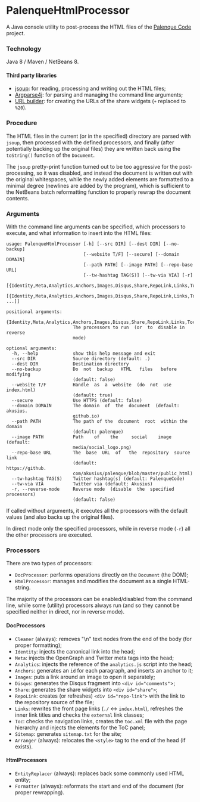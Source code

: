 # PalenqueHtmlProcessor

A Java console utility to post-process the HTML files of the [Palenque Code](https://github.com/akusius/palenque) project.

### Technology

Java 8 / Maven / NetBeans 8.

#### Third party libraries

- [jsoup](http://jsoup.org/): for reading, processing and writing out the HTML files;
- [Argparse4j](http://argparse4j.sourceforge.net/): for parsing and managing the command line arguments;
- [URL builder](https://github.com/mikaelhg/urlbuilder): for creating the URLs of the share widgets (`+` replaced to `%20`).

### Procedure

The HTML files in the current (or in the specified) directory are parsed with `jsoup`, then processed with the defined processors, and finally (after potentially backing up the original files) they are written back using the `toString()` function of the `Document`.

The `jsoup` pretty-print function turned out to be too aggressive for the post-processing, so it was disabled, and instead the document is written out with the original whitespaces, while the newly added elements are formatted to a minimal degree (newlines are added by the program), which is sufficient to the NetBeans batch reformatting function to properly rewrap the document contents.

### Arguments

With the command line arguments can be specified, which processors to execute, and what information to insert into the HTML files:

````
usage: PalenqueHtmlProcessor [-h] [--src DIR] [--dest DIR] [--no-backup]
                             [--website T/F] [--secure] [--domain DOMAIN]
                             [--path PATH] [--image PATH] [--repo-base URL]
                             [--tw-hashtag TAG(S)] [--tw-via VIA] [-r]
                             [{Identity,Meta,Analytics,Anchors,Images,Disqus,Share,RepoLink,Links,Toc,Sitemap} 
                              [{Identity,Meta,Analytics,Anchors,Images,Disqus,Share,RepoLink,Links,Toc,Sitemap} ...]]

positional arguments:
  {Identity,Meta,Analytics,Anchors,Images,Disqus,Share,RepoLink,Links,Toc,Sitemap}
                         The processors to run  (or  to  disable in reverse
                         mode)

optional arguments:
  -h, --help             show this help message and exit
  --src DIR              Source directory (default: .)
  --dest DIR             Destination directory
  --no-backup            Do  not  backup   HTML   files   before  modifying
                         (default: false)
  --website T/F          Handle  as  a  website  (do  not  use  index.html)
                         (default: true)
  --secure               Use HTTPS (default: false)
  --domain DOMAIN        The domain  of  the  document  (default:  akusius.
                         github.io)
  --path PATH            The path of the  document  root  within the domain
                         (default: palenque)
  --image PATH           Path    of    the     social    image    (default:
                         media/social_logo.png)
  --repo-base URL        The  base  URL  of   the  repository  source  link
                         (default:                          https://github.
                         com/akusius/palenque/blob/master/public_html)
  --tw-hashtag TAG(S)    Twitter hashtag(s) (default: PalenqueCode)
  --tw-via VIA           Twitter via (default: Akusius)
  -r, --reverse-mode     Reverse mode  (disable  the  specified processors)
                         (default: false)
````

If called without arguments, it executes all the processors with the default values (and also backs up the original files).

In direct mode only the specified processors, while in reverse mode (`-r`) all the other processors are executed.

### Processors

There are two types of processors:
- `DocProcessor`: performs operations directly on the `Document` (the DOM);
- `HtmlProcessor`: manages and modifies the document as a single HTML-string.

The majority of the processors can be enabled/disabled from the command line, while some (utility) processors always run (and so they cannot be specified neither in direct, nor in reverse mode).

#### DocProcessors

- `Cleaner` (always): removes "\n" text nodes from the end of the body (for proper formatting);
- `Identity`: injects the canonical link into the head;
- `Meta`: injects the OpenGraph and Twitter meta tags into the head;
- `Analytics`: injects the reference of the `analytics.js` script into the head;
- `Anchors`: generates an `id` for each paragraph, and inserts an anchor to it;
- `Images`: puts a link around an image to open it separately;
- `Disqus`: generates the Disqus fragment into `<div id="comments"`>;
- `Share`: generates the share widgets into `<div id="share">`;
- `RepoLink`: creates (or refreshes) `<div id="repo-link">` with the link to the repository source of the file;
- `Links`: rewrites the front page links (`./` &harr; `index.html`), refreshes the inner link titles and checks the `external` link classes;
- `Toc`: checks the navigation links, creates the `toc.xml` file with the page hierarchy and injects the elements for the ToC panel;
- `Sitemap`: generates `sitemap.txt` for the site;
- `Arranger` (always): relocates the `<style>` tag to the end of the head (if exists).

#### HtmlProcessors

- `EntityReplacer` (always): replaces back some commonly used HTML entity;
- `Formatter` (always): reformats the start and end of the document (for proper rewrapping).
